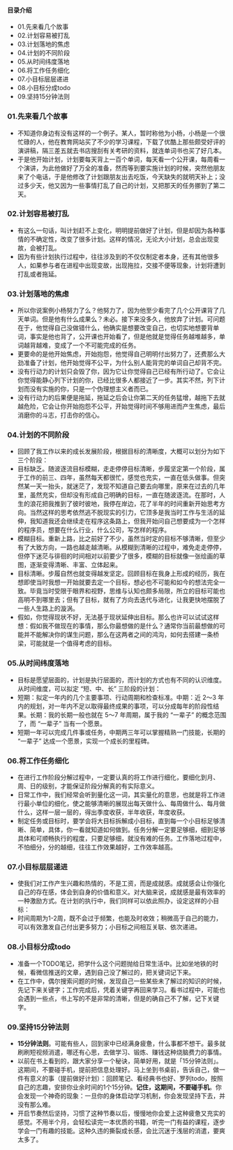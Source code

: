 #### 目录介绍
- 01.先来看几个故事
- 02.计划容易被打乱
- 03.计划落地的焦虑
- 04.计划的不同阶段
- 05.从时间纬度落地
- 06.将工作任务细化
- 07.小目标层层递进
- 08.小目标分成todo
- 09.坚持15分钟法则



### 01.先来看几个故事
- 不知道你身边有没有这样的一个例子。某人，暂时称他为小杨，小杨是一个很忙碌的人，他在教育网站买了不少的学习课程，下载了优酷上那些颇受好评的演讲稿，隔三差五就去书店搜刮有关考研的资料，就连单词书也买了好几本。
- 于是他开始计划，计划要每天背上一百个单词，每天看一个公开课，每周看一个演讲，为此他做好了万全的准备，然而等到要实施计划的时候，突然他朋友来了个电话，于是他修改了计划跟朋友出去吃饭，今天缺失的就明天补上；没过多少天，他又因为一些事情打乱了自己的计划，又把那天的任务挪到了第二天。




### 02.计划容易被打乱
- 有这么一句话，叫计划赶不上变化，明明提前做好了计划，但是却因为各种事情的不确定性，改变了很多计划。这样的情况，无论大小计划，总会出现变故，会被打乱。
- 因为有些计划执行过程中，往往涉及到的不仅仅制定者本身，还有其他很多人，如果参与者在进程中出现变故，出现拖拉，交接不便等现象，计划将遭到打乱或者拖延。



### 03.计划落地的焦虑
- 所以你说案例小杨努力了么？他努力了，因为他至少看完了几个公开课背了几天单词。但是他有什么成果么？未必。接下来没多久，他放弃了计划。可问题在于，他觉得自己没做错什么，他确实是想要改变自己，也切实地想要背单词，事实是他也背了，公开课也开始看了，但是他就是觉得任务越堆越多，单词越背越难，变成了一个不可能完成的任务。
- 更要命的是他开始焦虑，开始抱怨，他觉得自己明明付出努力了，还费那么大劲准备了计划，他开始觉得不公平，为什么别人能背完的单词自己却背不完。
- 没有行动力的计划只会毁了你，因为它让你觉得自己已经有所行动了。它会让你觉得能静心列下计划的你，已经比很多人都接近了一步。其实不然，列下计划而没有实施的你，只是一个伪理想主义者而已。
- 没有行动力的后果便是拖延，拖延之后会让你第二天的任务猛增，越拖下去就越危险，它会让你开始抱怨不公平，开始觉得时间不够用进而产生焦虑，最后消磨你的斗志，打击你的信心。



### 04.计划的不同阶段
- 回顾了我工作以来的成长发展阶段，根据目标的清晰度，大概可以划分为如下三个阶段：
- 目标缺乏。随波逐流目标模糊，走走停停目标清晰，步履坚定第一个阶段，属于工作的前三、四年，虽然每天都很忙，感觉也充实，一直在低头做事。但突然某一天一抬头，就迷茫了，发现不知道自己要去向哪里，原来在过去的几年里，虽然充实，但却没有形成自己明确的目标，一直在随波逐流。在那时，人生的浪花把我推到了彼时彼地，我停在岸边，花了半年的时间重新开始思考方向。当然这样的思考依然逃不脱现实的引力，它顶多是我当时工作与生活的延伸，我知道我还会继续走在程序这条路上，但我开始问自己想要成为一个怎样的程序员，想要在什么行业，什么公司，写怎样的程序。
- 模糊目标。重新上路，比之前好了不少，虽然当时定的目标不够清晰，但至少有了大致方向，一路也越走越清晰。从模糊到清晰的过程中，难免走走停停，但停下迷茫与徘徊的时间相对以前要少了很多，模糊的目标就像一张绘画的草图，逐渐变得清晰、丰富、立体起来。
- 目标清晰。步履自然也就变得越发坚定。回顾目标在我身上形成的经历，我在想即使当时我想一开始就要去定一个目标，想必也不可能和如今的想法完全一致。毕竟当时受限于眼界和视野，思维与认知也颇多局限，所立的目标可能也高明不到哪里去；但有了目标，就有了方向去迭代与进化，让我更快地摆脱了一些人生路上的漩涡。
- 假如，你觉得现状不好，无法基于现状延伸出目标。那么也许可以试试这样想：假如我不做现在的事情，那么你最想做的是什么？通常你当前最想做的可能并不能解决你的谋生问题，那么在这两者之间的鸿沟，如何去搭建一条桥梁，可能就是一个值得考虑的目标。


### 05.从时间纬度落地
- 目标是愿望层面的，计划是执行层面的，而计划的方式也有不同的认识维度。从时间维度，可以拟定 “短、中、长” 三阶段的计划：
- 短期：拟定一年内的几个主要事项、行动周期和检查标准。中期：近 2～3 年内的规划，对一年内不足以取得最终成果的事项，可以分成每年的阶段性结果。长期：我的长期一般也就在 5～7 年周期，属于我的 “一辈子” 的概念范围了，而 “一辈子” 当有一个愿景。
- 短期一年可以完成几件事或任务，中期两三年可以掌握精熟一门技能，长期的 “一辈子” 达成一个愿景，实现一个成长的里程碑。


### 06.将工作任务细化
- 在进行工作阶段分解过程中，一定要认真的将工作进行细化，要细化到月、周、日的级别，才能保证阶段分解真的有实际意义。
- 日常工作中，我们经常会听到量化这一词，其实量化的意思，也就是将工作进行最小单位的细化，使之能够清晰的展现出每天做什么、每周做什么、每月做什么，这样一层一层的，得出季度收获，半年收获，年度收获。
- 制定任务或目标时，要学会将大目标拆解成小目标，直到每一个小目标足够清晰、简单，具体，你一看就知道如何做到。任务分解一定要足够细，细到足够具体和可顺畅执行的程度，只要足够细，就没有难的任务。工作落地过程中，不怕细分，分的越细，往往工作效果越好，工作效率越高。



### 07.小目标层层递进
- 使我们对工作产生兴趣和热情的，不是工资，而是成就感。成就感会让你强化自己的存在感，体会到自身的价值和意义。对大脑来说，成就感是最有效率的一种激励方式。在计划的执行中，我们同样可以依此照办，设定这样的小目标：
- 时间周期为1-2周，既不会过于频繁，也能及时收效；稍微高于自己的能力，可以有效激发自己付出更多努力；小目标之间相互关联、依次递进。


### 08.小目标分成todo
- 准备一个TODO笔记，把学什么这个问题抛给日常生活中。比如坐地铁的时候，看微信推送的文章，遇到自己没了解过的，把关键词记下来。
- 在工作中，偶尔搜索问题的时候，发现自己一些某些未了解过的知识的时候，先记下来关键字；工作完成后，凭着关键字再回来学习。看书过程中，可能也会遇到一些点，书上写的不是非常的清晰，但是的确自己不了解，记下关键字。


### 09.坚持15分钟法则
- **15分钟法则**。可能有些人，回到家中已经满身疲惫，什么事都不想干。最多就刷刷短视频消遣，哪还有心思，去做学习、锻炼、赚钱这种烧脑费力的事情。
- 以前在书上看到的，跟大家分享一个秘诀，简单好用，就是「15分钟法则」。这期间，不要碰手机，提前把信息处理好。马上坐到书桌前，告诉自己，做一件有意义的事（提前做好计划）：回顾笔记、看经典书也好、罗列todo，按照自己的志趣，安排你业余时间的1个15分钟。**记住，这期间，不要碰手机**。你会发现一个神奇的现象：一旦你的身体启动学习机制，你会发现坚持下去，并没有那么难。
- 开启节奏然后坚持，习惯了这种节奏以后，慢慢地你会爱上这种疲惫又充实的感觉。不用半个月，会轻松读完一本优质的书籍，听完一门有益的课程，逐步学会一门有趣的技能。这种久违的撕裂成长感，会比沉迷于浅层的消遣，要爽太多了。


